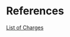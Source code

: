 # References

[List of Charges](https://www.clinchvalleyhealth.com/Content/Uploads/Clinch%20Valley%20Medical%20Center%20Copy/files/Clinch%20Valley%20Understanding%20Billing%20and%20Charges%2020181121.xls)  